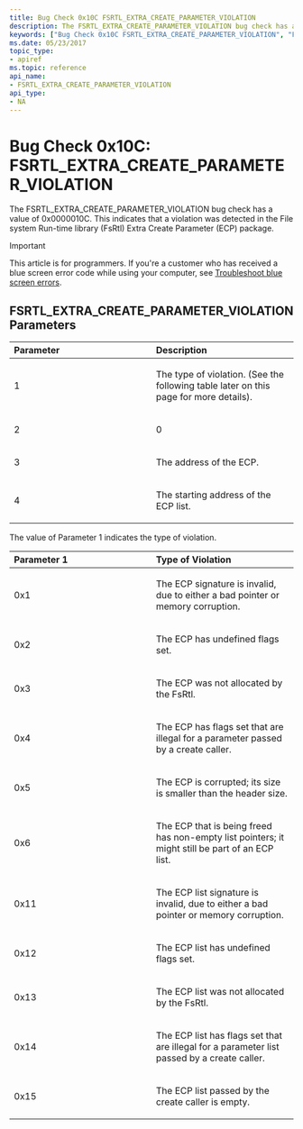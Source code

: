 ```yaml
---
title: Bug Check 0x10C FSRTL_EXTRA_CREATE_PARAMETER_VIOLATION
description: The FSRTL_EXTRA_CREATE_PARAMETER_VIOLATION bug check has a value of 0x0000010C that indicates that a violation was detected in the FsRtl ECP package.
keywords: ["Bug Check 0x10C FSRTL_EXTRA_CREATE_PARAMETER_VIOLATION", "FSRTL_EXTRA_CREATE_PARAMETER_VIOLATION"]
ms.date: 05/23/2017
topic_type:
- apiref
ms.topic: reference
api_name:
- FSRTL_EXTRA_CREATE_PARAMETER_VIOLATION
api_type:
- NA
---
```


# Bug Check 0x10C: FSRTL\_EXTRA\_CREATE\_PARAMETER\_VIOLATION


The FSRTL\_EXTRA\_CREATE\_PARAMETER\_VIOLATION bug check has a value of 0x0000010C. This indicates that a violation was detected in the File system Run-time library (FsRtl) Extra Create Parameter (ECP) package.

> [!IMPORTANT]
> This article is for programmers. If you're a customer who has received a blue screen error code while using your computer, see [Troubleshoot blue screen errors](https://www.windows.com/stopcode).


## FSRTL\_EXTRA\_CREATE\_PARAMETER\_VIOLATION Parameters


<table>
<colgroup>
<col width="50%" />
<col width="50%" />
</colgroup>
<thead>
<tr class="header">
<th align="left">Parameter</th>
<th align="left">Description</th>
</tr>
</thead>
<tbody>
<tr class="odd">
<td align="left"><p>1</p></td>
<td align="left"><p>The type of violation. (See the following table later on this page for more details).</p></td>
</tr>
<tr class="even">
<td align="left"><p>2</p></td>
<td align="left"><p>0</p></td>
</tr>
<tr class="odd">
<td align="left"><p>3</p></td>
<td align="left"><p>The address of the ECP.</p></td>
</tr>
<tr class="even">
<td align="left"><p>4</p></td>
<td align="left"><p>The starting address of the ECP list.</p></td>
</tr>
</tbody>
</table>

 

The value of Parameter 1 indicates the type of violation.

<table>
<colgroup>
<col width="50%" />
<col width="50%" />
</colgroup>
<thead>
<tr class="header">
<th align="left">Parameter 1</th>
<th align="left">Type of Violation</th>
</tr>
</thead>
<tbody>
<tr class="odd">
<td align="left"><p>0x1</p></td>
<td align="left"><p>The ECP signature is invalid, due to either a bad pointer or memory corruption.</p></td>
</tr>
<tr class="even">
<td align="left"><p>0x2</p></td>
<td align="left"><p>The ECP has undefined flags set.</p></td>
</tr>
<tr class="odd">
<td align="left"><p>0x3</p></td>
<td align="left"><p>The ECP was not allocated by the FsRtl.</p></td>
</tr>
<tr class="even">
<td align="left"><p>0x4</p></td>
<td align="left"><p>The ECP has flags set that are illegal for a parameter passed by a create caller.</p></td>
</tr>
<tr class="odd">
<td align="left"><p>0x5</p></td>
<td align="left"><p>The ECP is corrupted; its size is smaller than the header size.</p></td>
</tr>
<tr class="even">
<td align="left"><p>0x6</p></td>
<td align="left"><p>The ECP that is being freed has non-empty list pointers; it might still be part of an ECP list.</p></td>
</tr>
<tr class="odd">
<td align="left"><p>0x11</p></td>
<td align="left"><p>The ECP list signature is invalid, due to either a bad pointer or memory corruption.</p></td>
</tr>
<tr class="even">
<td align="left"><p>0x12</p></td>
<td align="left"><p>The ECP list has undefined flags set.</p></td>
</tr>
<tr class="odd">
<td align="left"><p>0x13</p></td>
<td align="left"><p>The ECP list was not allocated by the FsRtl.</p></td>
</tr>
<tr class="even">
<td align="left"><p>0x14</p></td>
<td align="left"><p>The ECP list has flags set that are illegal for a parameter list passed by a create caller.</p></td>
</tr>
<tr class="odd">
<td align="left"><p>0x15</p></td>
<td align="left"><p>The ECP list passed by the create caller is empty.</p></td>
</tr>
</tbody>
</table>

 

 

 




